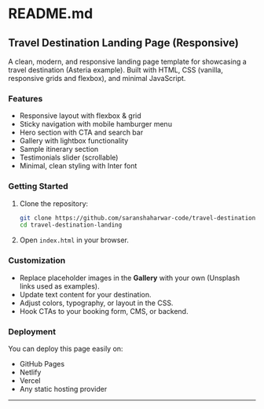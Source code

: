 # README.md

## Travel Destination Landing Page (Responsive)
A clean, modern, and responsive landing page template for showcasing a travel destination (Asteria example). Built with HTML, CSS (vanilla, responsive grids and flexbox), and minimal JavaScript.

### Features
- Responsive layout with flexbox & grid
- Sticky navigation with mobile hamburger menu
- Hero section with CTA and search bar
- Gallery with lightbox functionality
- Sample itinerary section
- Testimonials slider (scrollable)
- Minimal, clean styling with Inter font

### Getting Started
1. Clone the repository:
   ```bash
   git clone https://github.com/saranshaharwar-code/travel-destination-landing.git
   cd travel-destination-landing
   ```
2. Open `index.html` in your browser.

### Customization
- Replace placeholder images in the **Gallery** with your own (Unsplash links used as examples).
- Update text content for your destination.
- Adjust colors, typography, or layout in the CSS.
- Hook CTAs to your booking form, CMS, or backend.

### Deployment
You can deploy this page easily on:
- GitHub Pages
- Netlify
- Vercel
- Any static hosting provider

---

